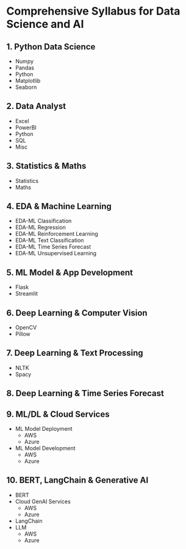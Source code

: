 

# Comprehensive Syllabus for Data Science and AI

## 1. Python Data Science
- Numpy
- Pandas
- Python
- Matplotlib
- Seaborn

## 2. Data Analyst
- Excel
- PowerBI
- Python
- SQL
- Misc

## 3. Statistics & Maths
- Statistics
- Maths

## 4. EDA & Machine Learning
- EDA-ML Classification
- EDA-ML Regression
- EDA-ML Reinforcement Learning
- EDA-ML Text Classification
- EDA-ML Time Series Forecast
- EDA-ML Unsupervised Learning

## 5. ML Model & App Development
- Flask
- Streamlit

## 6. Deep Learning & Computer Vision
- OpenCV
- Pillow

## 7. Deep Learning & Text Processing
- NLTK
- Spacy

## 8. Deep Learning & Time Series Forecast

## 9. ML/DL & Cloud Services
- ML Model Deployment
  - AWS
  - Azure
- ML Model Development
  - AWS
  - Azure

## 10. BERT, LangChain & Generative AI
- BERT
- Cloud GenAI Services
  - AWS
  - Azure
- LangChain
- LLM
  - AWS
  - Azure
